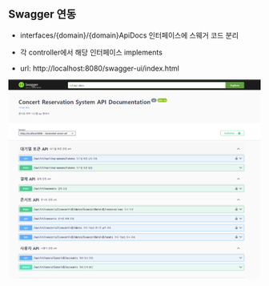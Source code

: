 ## Swagger 연동 

- interfaces/{domain}/{domain}ApiDocs 인터페이스에 스웨거 코드 분리
- 각 controller에서 해당 인터페이스 implements

- url: http://localhost:8080/swagger-ui/index.html

![swagger index.html](../docs/images/swagger_info.png)


